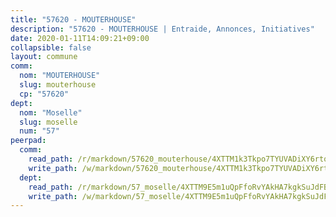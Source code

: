 ```yaml
---
title: "57620 - MOUTERHOUSE"
description: "57620 - MOUTERHOUSE | Entraide, Annonces, Initiatives"
date: 2020-01-11T14:09:21+09:00
collapsible: false
layout: commune
comm:
  nom: "MOUTERHOUSE"
  slug: mouterhouse
  cp: "57620"
dept:
  nom: "Moselle"
  slug: moselle
  num: "57"
peerpad:
  comm:
    read_path: /r/markdown/57620_mouterhouse/4XTTM1k3Tkpo7TYUVADiXY6rtq9dzESbWxuyVbVqKXShs7Kii
    write_path: /w/markdown/57620_mouterhouse/4XTTM1k3Tkpo7TYUVADiXY6rtq9dzESbWxuyVbVqKXShs7Kii-K3TgUwP5EXt1H9gb5fCekmUh2zatgBacBfWrH1428PUuYR34RU9ssdjVWKXLKu5MqxXd6vPp4YbQLDxnnSQWCh4C9ansQ7nUiR9YYF8Sue5QddfVpbLrGuUEgXaV8wN8DcKewPo8
  dept:
    read_path: /r/markdown/57_moselle/4XTTM9E5m1uQpFfoRvYAkHA7kgkSuJdFBSCmoLnZ6YvxmqAKj
    write_path: /w/markdown/57_moselle/4XTTM9E5m1uQpFfoRvYAkHA7kgkSuJdFBSCmoLnZ6YvxmqAKj-K3TgTxpsRhjGfb3pJqDaX4rYTLkyLoK3BLA4awBfhTSCoyNhResrhhmfsEF8aKnccedt5XoBzWeRYfKxQxNKv71ETcpGharLRE7rdgTKY3uSaW3Du2dz8v23YEY268mfYmweTFnR
---
```


